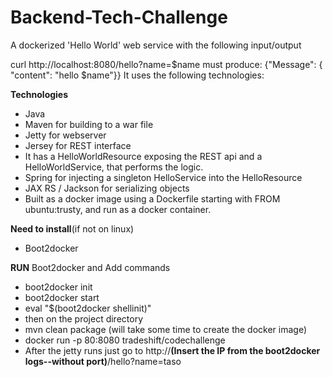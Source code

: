 # Backend-Tech-Challenge

A dockerized 'Hello World' web service with the following input/output

curl http://localhost:8080/hello?name=$name must produce: {"Message": { "content": "hello $name"}}
It uses the following technologies:

<b>Technologies</b>
<ul>
  <li>Java</li>
  <li>Maven for building to a war file</li>
  <li>Jetty for webserver</li>
  <li>Jersey for REST interface</li>
  <li>It has a HelloWorldResource exposing the REST api and a HelloWorldService, that performs the logic.</li>
  <li>Spring for injecting a singleton HelloService into the HelloResource</li>
  <li>JAX RS / Jackson for serializing objects</li>
  <li>Built as a docker image using a Dockerfile starting with FROM ubuntu:trusty, and run as a docker container.</li>
</ul>

<b>Need to install</b>(if not on linux)
<ul>
<li>Boot2docker</li>
</ul>

<b>RUN</b> Boot2docker and Add commands
<ul>
<li>boot2docker init</li>
<li>boot2docker start</li>
<li>eval "$(boot2docker shellinit)"</li>
<li>then on the project directory</li>
<li>mvn clean package (will take some time to create the docker image)</li>
<li>docker run -p 80:8080 tradeshift/codechallenge</li>
<li>After the jetty runs just go to
http://<b>(Insert the IP from the boot2docker logs--without port)</b>/hello?name=taso</li>
</ul>
